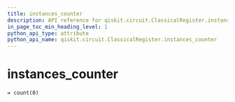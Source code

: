 ```yaml
---
title: instances_counter
description: API reference for qiskit.circuit.ClassicalRegister.instances_counter
in_page_toc_min_heading_level: 1
python_api_type: attribute
python_api_name: qiskit.circuit.ClassicalRegister.instances_counter
---
```


# instances\_counter

<span id="qiskit.circuit.ClassicalRegister.instances_counter" />

`= count(0)`

